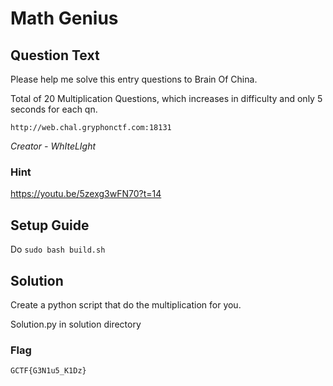 # Math Genius

## Question Text
Please help me solve this entry questions to Brain Of China.

Total of 20 Multiplication Questions, which increases in difficulty and only 5 seconds for each qn.

`http://web.chal.gryphonctf.com:18131`

*Creator - WhIteLIght*

### Hint
https://youtu.be/5zexg3wFN70?t=14

## Setup Guide
Do `sudo bash build.sh`

## Solution
Create a python script that do the multiplication for you.

Solution.py in solution directory

### Flag
`GCTF{G3N1u5_K1Dz}`


